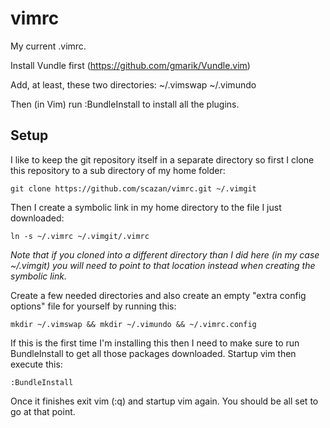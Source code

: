 vimrc
=====

My current .vimrc.

Install Vundle first (https://github.com/gmarik/Vundle.vim)

Add, at least, these two directories: ~/.vimswap ~/.vimundo

Then (in Vim) run :BundleInstall to install all the plugins.


Setup
-------------------
I like to keep the git repository itself in a separate directory so first I clone this repository to a sub directory of my home folder:
```
git clone https://github.com/scazan/vimrc.git ~/.vimgit
```

Then I create a symbolic link in my home directory to the file I just downloaded:
```
ln -s ~/.vimrc ~/.vimgit/.vimrc
```

<em>Note that if you cloned into a different directory than I did here (in my case ~/.vimgit) you will need to point to that location instead when creating the symbolic link.</em>

Create a few needed directories and also create an empty "extra config options" file for yourself by running this:
```
mkdir ~/.vimswap && mkdir ~/.vimundo && ~/.vimrc.config
```

If this is the first time I'm installing this then I need to make sure to run BundleInstall to get all those packages downloaded.
Startup vim then execute this:
```
:BundleInstall
```

Once it finishes exit vim (:q) and startup vim again. 
You should be all set to go at that point.
